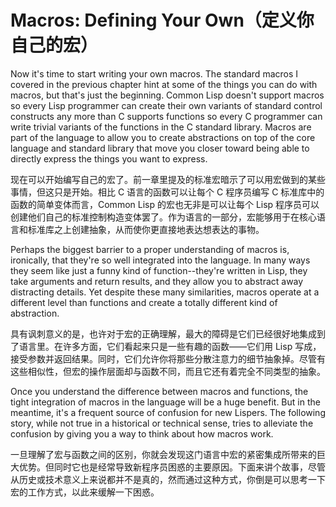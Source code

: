 # Macros: Defining Your Own（定义你自己的宏）

Now it's time to start writing your own macros. The standard macros I
covered in the previous chapter hint at some of the things you can do
with macros, but that's just the beginning. Common Lisp doesn't
support macros so every Lisp programmer can create their own variants
of standard control constructs any more than C supports functions so
every C programmer can write trivial variants of the functions in the
C standard library. Macros are part of the language to allow you to
create abstractions on top of the core language and standard library
that move you closer toward being able to directly express the things
you want to express.

现在可以开始编写自己的宏了。前一章里提及的标准宏暗示了可以用宏做到的某些事情，但这只是开始。相比
C 语言的函数可以让每个 C 程序员编写 C 标准库中的函数的简单变体而言，Common
Lisp 的宏也无非是可以让每个 Lisp
程序员可以创建他们自己的标准控制构造变体罢了。作为语言的一部分，宏能够用于在核心语言和标准库之上创建抽象，从而使你更直接地表达想表达的事物。

Perhaps the biggest barrier to a proper understanding of macros is,
ironically, that they're so well integrated into the language. In many
ways they seem like just a funny kind of function--they're written in
Lisp, they take arguments and return results, and they allow you to
abstract away distracting details. Yet despite these many
similarities, macros operate at a different level than functions and
create a totally different kind of abstraction.

具有讽刺意义的是，也许对于宏的正确理解，最大的障碍是它们已经很好地集成到了语言里。在许多方面，它们看起来只是一些有趣的函数——它们用
Lisp 写成，接受参数并返回结果。同时，它们允许你将那些分散注意力的细节抽象掉。尽管有这些相似性，但宏的操作层面却与函数不同，而且它还有着完全不同类型的抽象。

Once you understand the difference between macros and functions, the
tight integration of macros in the language will be a huge
benefit. But in the meantime, it's a frequent source of confusion for
new Lispers. The following story, while not true in a historical or
technical sense, tries to alleviate the confusion by giving you a way
to think about how macros work.

一旦理解了宏与函数之间的区别，你就会发现这门语言中宏的紧密集成所带来的巨大优势。但同时它也是经常导致新程序员困惑的主要原因。下面来讲个故事，尽管从历史或技术意义上来说都并不是真的，然而通过这种方式，你倒是可以思考一下宏的工作方式，以此来缓解一下困惑。
